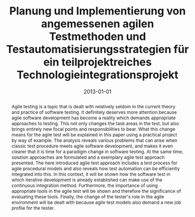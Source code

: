 ---
abstract: Agile testing is a topic that is dealt with relatively seldom in the current
  theory and practice of software testing. It definitely deserves more attention because
  agile software development has become a reality which demands appropriate approaches
  to testing. This not only changes the task areas in the test, but also brings entirely
  new focal points and responsibilities to bear. What this change means for the agile
  test will be explained in this paper using a practical project by way of example.
  The analysis reveals various problems that can arise when classic test procedure
  meets agile software development, and makes it even clearer that it is time for
  a paradigm change in software testing. At the same time, solution approaches are
  formulated and a exemplary agile test approach presented. The here introduced agile
  test approach includes a test process for agile procedural models and also reveals
  how test automation can be efficiently integrated into this. In this context, it
  will be shown how the software test in which iterative development is already established
  can make use of the continuous integration method. Furthermore, the importance of
  using appropriate tools in the agile test will be shown and therefore the significance
  of evaluating these tools. Finally, the change of the tester's role in the agile
  environment will be dealt with because agile test models also demand a new job profile
  for the tester.
authors:
- Boris Wrubel
date: '2013-01-01'
featured: false
links:
- name: Publik
  url: https://publik.tuwien.ac.at/showentry.php?ID=226111&lang=2
publication_types:
- '7'
publishDate: '2013-01-01'
title: Planung und Implementierung von angemessenen agilen Testmethoden und Testautomatisierungsstrategien
  für ein teilprojektreiches Technologieintegrationsprojekt
url_pdf: ''
---